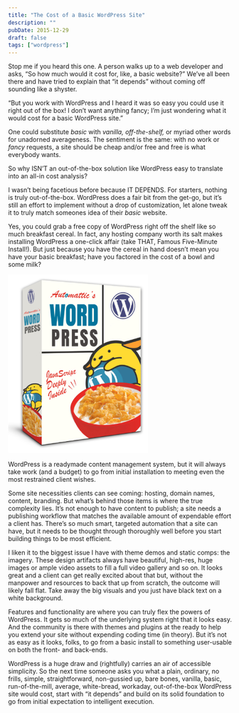 ```yaml
---
title: "The Cost of a Basic WordPress Site"
description: ""
pubDate: 2015-12-29
draft: false
tags: ["wordpress"]
---
```


Stop me if you heard this one. A person walks up to a web developer and asks, “So how much would it cost for, like, a basic website?” We’ve all been there and have tried to explain that “it depends” without coming off sounding like a shyster.

“But you work with WordPress and I heard it was so easy you could use it right out of the box! I don’t want anything fancy; I’m just wondering what it would cost for a basic WordPress site.”

One could substitute _basic_ with _vanilla, off-the-shelf,_ or myriad other words for unadorned averageness. The sentiment is the same: with no work or _fancy_ requests, a site should be cheap and/or free and free is what everybody wants.

So why ISN’T an out-of-the-box solution like WordPress easy to translate into an all-in cost analysis?

I wasn’t being facetious before because IT DEPENDS. For starters, nothing is truly out-of-the-box. WordPress does a fair bit from the get-go, but it’s still an effort to implement without a drop of customization, let alone tweak it to truly match someones idea of  their _basic_ website.

Yes, you could grab a free copy of WordPress right off the shelf like so much breakfast cereal. In fact, any hosting company worth its salt makes installing WordPress a one-click affair (take THAT, Famous Five-Minute Install!). But just because you have the cereal in hand doesn’t mean you have your basic breakfast; have you factored in the cost of a bowl and some milk?

![](/public/wp-flakes.png)

WordPress is a readymade content management system, but it will always take work (and a budget) to go from initial installation to meeting even the most restrained client wishes.

Some site necessities clients can see coming: hosting, domain names, content, branding. But what’s behind those items is where the true complexity lies. It’s not enough to have content to publish; a site needs a publishing workflow that matches the available amount of expendable effort a client has. There’s so much smart, targeted automation that a site can have, but it needs to be thought through thoroughly well before you start building things to be most efficient.

I liken it to the biggest issue I have with theme demos and static comps: the imagery. These design artifacts always have beautiful, high-res, huge images or ample video assets to fill a full video gallery and so on. It looks great and a client can get really excited about that but, without the manpower and resources to back that up from scratch, the outcome will likely fall flat. Take away the big visuals and you just have black text on a white background.

Features and functionality are where you can truly flex the powers of WordPress. It gets so much of the underlying system right that it looks easy. And the community is there with themes and plugins at the ready to help you extend your site without expending coding time (in theory). But it’s not as easy as it looks, folks, to go from a basic install to something user-usable on both the front- and back-ends.

WordPress is a huge draw and (rightfully) carries an air of accessible simplicity. So the next time someone asks you what a plain, ordinary, no frills, simple, straightforward, non-gussied up, bare bones, vanilla, basic, run-of-the-mill, average, white-bread, workaday, out-of-the-box WordPress site would cost, start with “it depends” and build on its solid foundation to go from initial expectation to intelligent execution.
